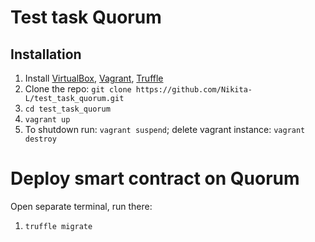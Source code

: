 # Test task Quorum  

## Installation  

1. Install [VirtualBox](https://www.virtualbox.org/wiki/Downloads), [Vagrant](https://www.vagrantup.com/downloads.html), [Truffle](https://github.com/trufflesuite/truffle)
2. Clone the repo: `git clone https://github.com/Nikita-L/test_task_quorum.git`  
3. `cd test_task_quorum`  
4. `vagrant up`
5. To shutdown run: `vagrant suspend`; delete vagrant instance: `vagrant destroy`  

# Deploy smart contract on Quorum
Open separate terminal, run there:  
1. `truffle migrate`  